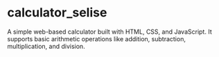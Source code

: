 # calculator_selise
A simple web-based calculator built with HTML, CSS, and JavaScript. It supports basic arithmetic operations like addition, subtraction, multiplication, and division.
